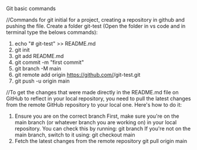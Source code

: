 Git basic commands

//Commands for git initial for a project, creating a repository in github and pushing the file. Create a folder git-test (Open the folder in vs code and in terminal type the belows commands):

1. echo "# git-test" >> README.md
2. git init
3. git add README.md
4. git commit -m "first commit"
5. git branch -M main
6. git remote add origin https://github.com/<username>/git-test.git
7. git push -u origin main

//To get the changes that were made directly in the README.md file on GitHub to reflect in your local repository, you need to pull the latest changes from the remote GitHub repository to your local one. Here's how to do it:

1. Ensure you are on the correct branch
    First, make sure you're on the main branch (or whatever branch you are working on) in your local repository. You can check this by running:
        git branch
    If you're not on the main branch, switch to it using:
        git checkout main
2. Fetch the latest changes from the remote repository
        git pull origin main
